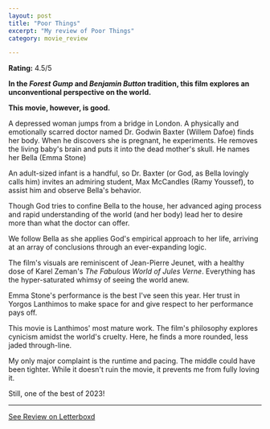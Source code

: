 ```yaml
---
layout: post
title: "Poor Things"
excerpt: "My review of Poor Things"
category: movie_review

---
```


**Rating:** 4.5/5

<b>In the <i>Forest Gump</i> and <i>Benjamin Button</i> tradition, this film explores an unconventional perspective on the world.</b>

<b>This movie, however, is good.</b>

A depressed woman jumps from a bridge in London. A physically and emotionally scarred doctor named Dr. Godwin Baxter (Willem Dafoe) finds her body. When he discovers she is pregnant, he experiments. He removes the living baby's brain and puts it into the dead mother's skull. He names her Bella (Emma Stone)

An adult-sized infant is a handful, so Dr. Baxter (or God, as Bella lovingly calls him) invites an admiring student, Max McCandles (Ramy Youssef), to assist him and observe Bella's behavior.

Though God tries to confine Bella to the house, her advanced aging process and rapid understanding of the world (and her body) lead her to desire more than what the doctor can offer.

We follow Bella as she applies God's empirical approach to her life, arriving at an array of conclusions through an ever-expanding logic.

The film's visuals are reminiscent of Jean-Pierre Jeunet, with a healthy dose of Karel Zeman's <i>The Fabulous World of Jules Verne</i>. Everything has the hyper-saturated whimsy of seeing the world anew.

Emma Stone's performance is the best I've seen this year. Her trust in Yorgos Lanthimos to make space for and give respect to her performance pays off.

This movie is Lanthimos' most mature work. The film's philosophy explores cynicism amidst the world's cruelty. Here, he finds a more rounded, less jaded through-line.

My only major complaint is the runtime and pacing. The middle could have been tighter. While it doesn't ruin the movie, it prevents me from fully loving it.

Still, one of the best of 2023!

<hr>

[See Review on Letterboxd](https://boxd.it/5l0Gi1)
